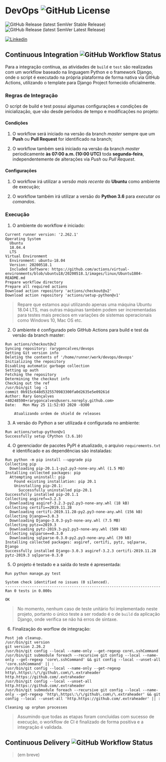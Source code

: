 # DevOps ![GitHub License](https://img.shields.io/github/license/rarygoncalves/devops?label=License)

![GitHub Release (latest SemVer Stable Release)](https://img.shields.io/github/v/release/rarygoncalves/devops?label=Stable%20Release&sort=semver)
![GitHub Release (latest SemVer Latest Release)](https://img.shields.io/github/v/release/rarygoncalves/devops?include_prereleases&label=Latest%20Release&sort=semver)

[![Linkedin](https://img.shields.io/static/v1?label=Linkedin&message=Rary%20Gonçalves&logo=linkedin&style=social)](https://www.linkedin.com/in/rarygoncalves/)

## Continuous Integration ![GitHub Workflow Status](https://img.shields.io/github/workflow/status/rarygoncalves/devops/Django?label=Integration&logo=django)

Para a integração contínua, as atividades de `build` e `test` são realizadas com um workflow baseado na linguagem Python e o framework Django, onde o script é executado na própria plataforma de forma nativa via GitHub Actions, utilizando o template para Django Project fornecido oficialmente.

### Regras de Integração

O script de build e test possui algumas configurações e condições de inicialização, que vão desde períodos de tempo e modificações no projeto:

#### Condições

1. O workflow será iniciado na versão da branch *master* sempre que um **Push** ou **Pull Request** for identificado na branch;

2. O workflow também será iniciado na versão da branch *master* periodicamente **às 07:00 a.m. (10:00 UTC)** toda **segunda-feira**, independentemente de alterações via *Push* ou *Pull Request*.

#### Configurações

1. O workflow irá utilizar a *versão mais recente* do **Ubuntu** como ambiente de execução;

2. O workflow também irá utilizar a versão do **Python 3.6** para *executar os comandos*.

### Execução

1. O ambiente do workflow é iniciado:

```
Current runner version: '2.262.1'
Operating System
  Ubuntu
  18.04.4
  LTS
Virtual Environment
  Environment: ubuntu-18.04
  Version: 20200518.1
  Included Software: https://github.com/actions/virtual-environments/blob/ubuntu18/20200518.1/images/linux/Ubuntu1804-README.md
Prepare workflow directory
Prepare all required actions
Download action repository 'actions/checkout@v2'
Download action repository 'actions/setup-python@v1'
```

> Repare que estamos aqui utilizando apenas uma máquina Ubuntu 18.04 LTS, mas outras máquinas também podem ser incrementadas para testes mais precisos em variações de sistemas operacionais como Windows 10, Mac OS etc.

2. O ambiente é configurado pelo GitHub Actions para build e test da versão da branch master:

```
Run actions/checkout@v2
Syncing repository: rarygoncalves/devops
Getting Git version info
Deleting the contents of '/home/runner/work/devops/devops'
Initializing the repository
Disabling automatic garbage collection
Setting up auth
Fetching the repository
Determining the checkout info
Checking out the ref
/usr/bin/git log -1
commit 0b915c648d5325570983300fa0d2635e5e09261d
Author: Rary Gonçalves <40248598+rarygoncalves@users.noreply.github.com>
Date:   Mon May 25 11:52:03 2020 -0300

    Atualizando ordem de shield de releases
```

3. A versão do Python a ser utilizada é configurada no ambiente:

```
Run actions/setup-python@v1
Successfully setup CPython (3.6.10)
```

4. O gerenciador de pacotes PyPI é atualizado, o arquivo `requirements.txt` é identificado e as dependências são instaladas:

```
Run python -m pip install --upgrade pip
Collecting pip
  Downloading pip-20.1.1-py2.py3-none-any.whl (1.5 MB)
Installing collected packages: pip
  Attempting uninstall: pip
    Found existing installation: pip 20.1
    Uninstalling pip-20.1:
      Successfully uninstalled pip-20.1
Successfully installed pip-20.1.1
Collecting asgiref==3.2.3
  Downloading asgiref-3.2.3-py2.py3-none-any.whl (18 kB)
Collecting certifi==2019.11.28
  Downloading certifi-2019.11.28-py2.py3-none-any.whl (156 kB)
Collecting Django==3.0.3
  Downloading Django-3.0.3-py3-none-any.whl (7.5 MB)
Collecting pytz==2019.3
  Downloading pytz-2019.3-py2.py3-none-any.whl (509 kB)
Collecting sqlparse==0.3.0
  Downloading sqlparse-0.3.0-py2.py3-none-any.whl (39 kB)
Installing collected packages: asgiref, certifi, pytz, sqlparse, Django
Successfully installed Django-3.0.3 asgiref-3.2.3 certifi-2019.11.28 pytz-2019.3 sqlparse-0.3.0
```

5. O projeto é testado e a saída do teste é apresentada:

```
Run python manage.py test

System check identified no issues (0 silenced).
----------------------------------------------------------------------
Ran 0 tests in 0.000s

OK
```

> No momento, nenhum caso de teste unitário foi implementado neste projeto, portanto o único teste a ser rodado é o de `build` da aplicação Django, onde verifica se não há erros de sintaxe.

6. Finalização do worflow de integração:

```
Post job cleanup.
/usr/bin/git version
git version 2.26.2
/usr/bin/git config --local --name-only --get-regexp core\.sshCommand
/usr/bin/git submodule foreach --recursive git config --local --name-only --get-regexp 'core\.sshCommand' && git config --local --unset-all 'core.sshCommand' || :
/usr/bin/git config --local --name-only --get-regexp http\.https\:\/\/github\.com\/\.extraheader
http.https://github.com/.extraheader
/usr/bin/git config --local --unset-all http.https://github.com/.extraheader
/usr/bin/git submodule foreach --recursive git config --local --name-only --get-regexp 'http\.https\:\/\/github\.com\/\.extraheader' && git config --local --unset-all 'http.https://github.com/.extraheader' || :
```
```
Cleaning up orphan processes
```

> Assumindo que todas as etapas foram concluídas com sucesso de execução, o workflow de CI é finalizado de forma positiva e a integração é validada.


## Continuous Delivery ![GitHub Workflow Status](https://img.shields.io/github/workflow/status/rarygoncalves/devops/Heroku?label=Delivery&logo=heroku)

> (em breve)
